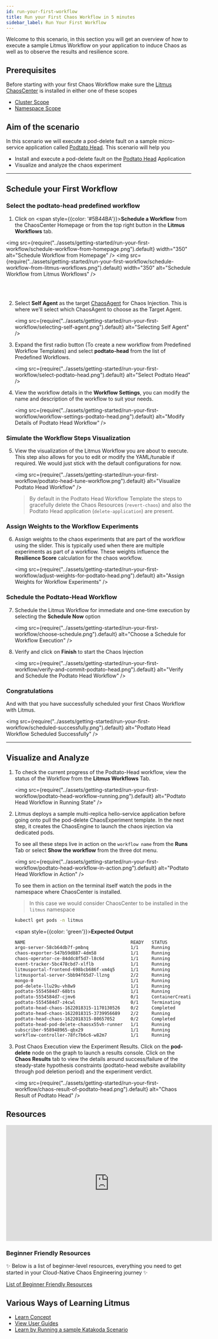 ```yaml
---
id: run-your-first-workflow
title: Run your First Chaos Workflow in 5 minutes
sidebar_label: Run Your First Workflow
---
```


Welcome to this scenario, in this section you will get an overview of how to execute a sample Litmus Workflow on your application to induce Chaos as well as to observe the results and resilience score.

## Prerequisites

Before starting with your first Chaos Workflow make sure the [Litmus ChaosCenter](resources#chaoscenter) is installed in either one of these scopes

- [Cluster Scope](../user-guides/chaoscenter-cluster-scope-installation.md)
- [Namespace Scope](../user-guides/chaoscenter-namespace-scope-installation.md)

## Aim of the scenario

In this scenario we will execute a pod-delete fault on a sample micro-service application called [Podtato Head](https://github.com/cncf/podtato-head/). This scenario will help you

- Install and execute a pod-delete fault on the [Podtato Head](https://github.com/cncf/podtato-head/) Application
- Visualize and analyze the chaos experiment

---

## Schedule your First Workflow

### Select the podtato-head predefined workflow

1. Click on <span style={{color: '#5B44BA'}}>**Schedule a Workflow**</span> from the ChaosCenter Homepage or from the top right button in the **Litmus Workflows** tab.

<img src={require("../assets/getting-started/run-your-first-workflow/schedule-workflow-from-homepage.png").default} width="350" alt="Schedule Workflow from Homepage" /> <img src={require("../assets/getting-started/run-your-first-workflow/schedule-workflow-from-litmus-workflows.png").default} width="350" alt="Schedule Workflow from Litmus Workflows" />

<br /> <br />

2. Select **Self Agent** as the target [ChaosAgent](resources#chaosagents) for Chaos Injection. This is where we'll select which ChaosAgent to choose as the Target Agent.

   <img src={require("../assets/getting-started/run-your-first-workflow/selecting-self-agent.png").default} alt="Selecting Self Agent" />

3. Expand the first radio button (To create a new workflow from Predefined Workflow Templates) and select **podtato-head** from the list of Predefined Workflows.

   <img src={require("../assets/getting-started/run-your-first-workflow/select-podtato-head.png").default} alt="Select Podtato Head" />

4. View the workflow details in the **Workflow Settings**, you can modify the name and description of the workflow to suit your needs.

   <img src={require("../assets/getting-started/run-your-first-workflow/workflow-settings-podtato-head.png").default} alt="Modify Details of Podtato Head Workflow" />

### Simulate the Workflow Steps Visualization

5. View the visualization of the Litmus Workflow you are about to execute. This step also allows for you to edit or modify the YAML/tunable if required. We would just stick with the default configurations for now.

   <img src={require("../assets/getting-started/run-your-first-workflow/podtato-head-tune-workflow.png").default} alt="Visualize Podtato Head Workflow" />

   > By default in the Podtato Head Workflow Template the steps to gracefully delete the Chaos Resources (`revert-chaos`) and also the Podtato Head application (`delete-application`) are present.

### Assign Weights to the Workflow Experiments

6. Assign weights to the chaos experiments that are part of the workflow using the slider. This is typically used when there are multiple experiments as part of a workflow. These weights influence the **Resilience Score** calculation for the chaos workflow.

   <img src={require("../assets/getting-started/run-your-first-workflow/adjust-weights-for-podtato-head.png").default} alt="Assign Weights for Workflow Experiments" />

### Schedule the Podtato-Head Workflow

7. Schedule the Litmus Workflow for immediate and one-time execution by selecting the **Schedule Now** option

   <img src={require("../assets/getting-started/run-your-first-workflow/choose-schedule.png").default} alt="Choose a Schedule for Workflow Execution" />

8. Verify and click on **Finish** to start the Chaos Injection

   <img src={require("../assets/getting-started/run-your-first-workflow/verify-and-commit-podtato-head.png").default} alt="Verify and Schedule the Podtato Head Workflow" />

### Congratulations

And with that you have successfully scheduled your first Chaos Workflow with Litmus.

<img src={require("../assets/getting-started/run-your-first-workflow/scheduled-successfully.png").default} alt="Podtato Head Workflow Scheduled Successfully" />

---

## Visualize and Analyze

1. To check the current progress of the Podtato-Head workflow, view the status of the Workflow from the **Litmus Workflows** Tab.

   <img src={require("../assets/getting-started/run-your-first-workflow/podtato-head-workflow-running.png").default} alt="Podtato Head Workflow in Running State" />

2. Litmus deploys a sample multi-replica hello-service application before going onto pull the pod-delete ChaosExperiment template. In the next step, it creates the ChaosEngine to launch the chaos injection via dedicated pods.

   To see all these steps live in action on the `workflow name` from the **Runs** Tab or select **Show the workflow** from the three dot menu.

   <img src={require("../assets/getting-started/run-your-first-workflow/podtato-head-workflow-in-action.png").default} alt="Podtato Head Workflow in Action" />

   To see them in action on the terminal itself watch the pods in the namespace where ChaosCenter is installed.

   > In this case we would consider ChaosCenter to be installed in the `litmus` namespace

   ```bash
   kubectl get pods -n litmus
   ```

   <span style={{color: 'green'}}><b>Expected Output</b></span>

   ```bash
   NAME                                        READY   STATUS              RESTARTS   AGE
   argo-server-58cb64db7f-pmbnq                1/1     Running             0          6h16m
   chaos-exporter-547b59d887-4dm58             1/1     Running             0          6h16m
   chaos-operator-ce-84ddc8f5d7-l8c6d          1/1     Running             0          6h16m
   event-tracker-5bc478cbd7-xlflb              1/1     Running             0          6h16m
   litmusportal-frontend-698bcb686f-xm4q5      1/1     Running             0          6h26m
   litmusportal-server-5bb94f65d7-llzng        2/2     Running             1          6h26m
   mongo-0                                     1/1     Running             0          6h26m
   pod-delete-llu29u-vh8w9                     1/1     Running             0          21s
   podtato-5554584d7-68bts                     1/1     Running             0          94s
   podtato-5554584d7-cjmv6                     0/1     ContainerCreating   0          2s
   podtato-5554584d7-z4cwl                     0/1     Terminating         0          94s
   podtato-head-chaos-1622018315-1170130526    0/2     Completed           0          112s
   podtato-head-chaos-1622018315-3739956689    2/2     Running             0          31s
   podtato-head-chaos-1622018315-80657052      0/2     Completed           0          79s
   podtato-head-pod-delete-chaosx55vh-runner   1/1     Running             0          25s
   subscriber-958948965-qbx29                  1/1     Running             0          6h16m
   workflow-controller-78fc7b6c6-w82m7         1/1     Running             0          6h16m
   ```

3. Post Chaos Execution view the Experiment Results. Click on the **pod-delete** node on the graph to launch a results console. Click on the **Chaos Results** tab to view the details around success/failure of the steady-state hypothesis constraints (podtato-head website availability through pod deletion period) and the experiment verdict.

   <img src={require("../assets/getting-started/run-your-first-workflow/chaos-result-of-podtato-head.png").default} alt="Chaos Result of Podtato Head" />

## Resources

<iframe width="560" height="315" src="https://www.youtube.com/embed/hcPvbDSPdeo?start=871" title="YouTube video player" frameborder="0" allow="accelerometer; autoplay; clipboard-write; encrypted-media; gyroscope; picture-in-picture" allowfullscreen></iframe>

### Beginner Friendly Resources

✨ Below is a list of beginner-level resources, everything you need to get started in your Cloud-Native Chaos Engineering journey ✨

[List of Beginner Friendly Resources](https://github.com/litmuschaos/litmus/tree/master/resources)

## Various Ways of Learning Litmus

- [Learn Concept](../concepts/overview.md)
- [View User Guides](../user-guides/overview.md)
- [Learn by Running a sample Katakoda Scenario](https://www.katacoda.com/litmusbot/scenarios/getting-started-with-litmus)
